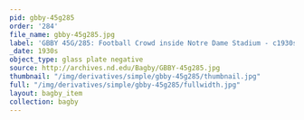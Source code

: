 ```yaml
---
pid: gbby-45g285
order: '284'
file_name: gbby-45g285.jpg
label: 'GBBY 45G/285: Football Crowd inside Notre Dame Stadium - c1930s'
_date: 1930s
object_type: glass plate negative
source: http://archives.nd.edu/Bagby/GBBY-45g285.jpg
thumbnail: "/img/derivatives/simple/gbby-45g285/thumbnail.jpg"
full: "/img/derivatives/simple/gbby-45g285/fullwidth.jpg"
layout: bagby_item
collection: bagby
---
```

